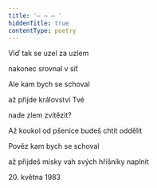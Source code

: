 ```yaml
---
title: '– – – '
hiddenTitle: true
contentType: poetry
---
```


<section>

Viď tak se uzel za uzlem

nakonec srovnal v síť

Ale kam bych se schoval

až přijde království Tvé

nade zlem zvítězit?

Až koukol od pšenice budeš chtít oddělit

Pověz kam bych se schoval

až přijdeš misky vah svých hříšníky naplnit

20\. května 1983

</section>
